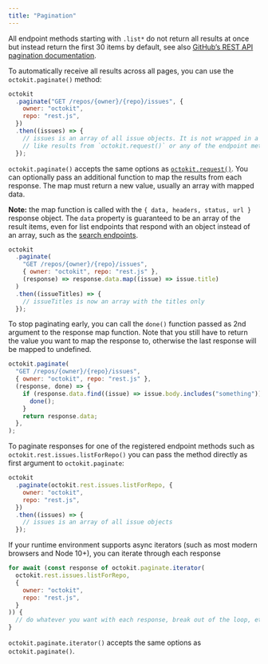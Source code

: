 ```yaml
---
title: "Pagination"
---
```


All endpoint methods starting with `.list*` do not return all results at once but instead return the first 30 items by default, see also [GitHub’s REST API pagination documentation](https://docs.github.com/en/rest/overview/resources-in-the-rest-api#pagination).

To automatically receive all results across all pages, you can use the `octokit.paginate()` method:

```js
octokit
  .paginate("GET /repos/{owner}/{repo}/issues", {
    owner: "octokit",
    repo: "rest.js",
  })
  .then((issues) => {
    // issues is an array of all issue objects. It is not wrapped in a { data, headers, status, url } object
    // like results from `octokit.request()` or any of the endpoint methods such as `octokit.rest.issues.listForRepo()`
  });
```

`octokit.paginate()` accepts the same options as [`octokit.request()`](#custom-requests). You can optionally pass an additional function to map the results from each response. The map must return a new value, usually an array with mapped data.

**Note:** the map function is called with the `{ data, headers, status, url }` response object. The `data` property is guaranteed to be an array of the result items, even for list endpoints that respond with an object instead of an array, such as the [search endpoints](https://docs.github.com/en/rest/reference/search/#example).

```js
octokit
  .paginate(
    "GET /repos/{owner}/{repo}/issues",
    { owner: "octokit", repo: "rest.js" },
    (response) => response.data.map((issue) => issue.title)
  )
  .then((issueTitles) => {
    // issueTitles is now an array with the titles only
  });
```

To stop paginating early, you can call the `done()` function passed as 2nd argument to the response map function. Note that you still have to return the value you want to map the response to, otherwise the last response will be mapped to undefined.

```js
octokit.paginate(
  "GET /repos/{owner}/{repo}/issues",
  { owner: "octokit", repo: "rest.js" },
  (response, done) => {
    if (response.data.find((issue) => issue.body.includes("something"))) {
      done();
    }
    return response.data;
  },
);
```

To paginate responses for one of the registered endpoint methods such as `octokit.rest.issues.listForRepo()` you can pass the method directly as first argument to `octokit.paginate`:

```js
octokit
  .paginate(octokit.rest.issues.listForRepo, {
    owner: "octokit",
    repo: "rest.js",
  })
  .then((issues) => {
    // issues is an array of all issue objects
  });
```

If your runtime environment supports async iterators (such as most modern browsers and Node 10+), you can iterate through each response

```js
for await (const response of octokit.paginate.iterator(
  octokit.rest.issues.listForRepo,
  {
    owner: "octokit",
    repo: "rest.js",
  }
)) {
  // do whatever you want with each response, break out of the loop, etc.
}
```

`octokit.paginate.iterator()` accepts the same options as `octokit.paginate()`.
